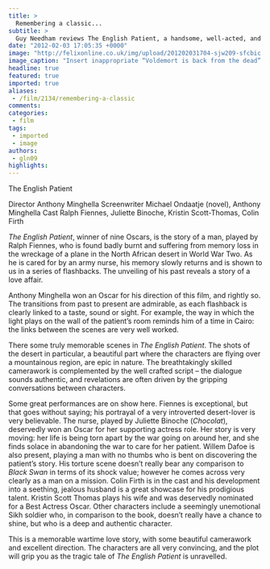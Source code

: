 ```yaml
---
title: >
  Remembering a classic...
subtitle: >
  Guy Needham reviews The English Patient, a handsome, well-acted, and Oscar-winning picture that retains timeless appeal
date: "2012-02-03 17:05:35 +0000"
image: "http://felixonline.co.uk/img/upload/201202031704-sjw209-sfcbic.png"
image_caption: "Insert inappropriate “Voldemort is back from the dead” joke here... we couldn’t be bothered to think"
headline: true
featured: true
imported: true
aliases:
 - /film/2134/remembering-a-classic
comments:
categories:
 - film
tags:
 - imported
 - image
authors:
 - gln09
highlights:
---
```


The English Patient

Director Anthony Minghella
Screenwriter Michael Ondaatje (novel), Anthony Minghella
Cast Ralph Fiennes, Juliette Binoche, Kristin Scott-Thomas, Colin Firth

_The English Patient_, winner of nine Oscars, is the story of a man, played by Ralph Fiennes, who is found badly burnt and suffering from memory loss in the wreckage of a plane in the North African desert in World War Two. As he is cared for by an army nurse, his memory slowly returns and is shown to us in a series of flashbacks. The unveiling of his past reveals a story of a love affair.

Anthony Minghella won an Oscar for his direction of this film, and rightly so. The transitions from past to present are admirable, as each flashback is clearly linked to a taste, sound or sight. For example, the way in which the light plays on the wall of the patient’s room reminds him of a time in Cairo: the links between the scenes are very well worked.

There some truly memorable scenes in _The English Patient_. The shots of the desert in particular, a beautiful part where the characters are flying over a mountainous region, are epic in nature. The breathtakingly skilled camerawork is complemented by the well crafted script – the dialogue sounds authentic, and revelations are often driven by the gripping conversations between characters.

Some great performances are on show here. Fiennes is exceptional, but that goes without saying; his portrayal of a very introverted desert-lover is very believable. The nurse, played by Juliette Binoche (_Chocolat_), deservedly won an Oscar for her supporting actress role. Her story is very moving: her life is being torn apart by the war going on around her, and she finds solace in abandoning the war to care for her patient. Willem Dafoe is also present, playing a man with no thumbs who is bent on discovering the patient’s story. His torture scene doesn’t really bear any comparison to _Black Swan_ in terms of its shock value; however he comes across very clearly as a man on a mission. Colin Firth is in the cast and his development into a seething, jealous husband is a great showcase for his prodigious talent. Kristin Scott Thomas plays his wife and was deservedly nominated for a Best Actress Oscar. Other characters include a seemingly unemotional Sikh soldier who, in comparison to the book, doesn’t really have a chance to shine, but who is a deep and authentic character.

This is a memorable wartime love story, with some beautiful camerawork and excellent direction. The characters are all very convincing, and the plot will grip you as the tragic tale of _The English Patient_ is unravelled.
